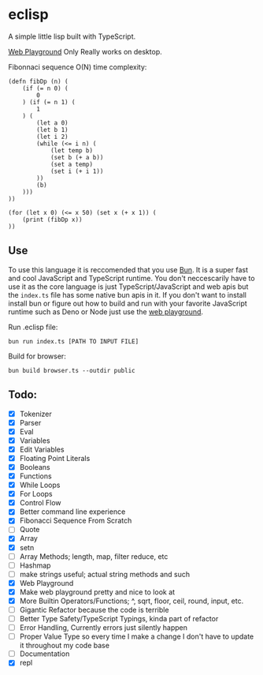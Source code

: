 # eclisp

A simple little lisp built with TypeScript.

[Web Playground](https://eclisp.vercel.app) Only Really works on desktop.

Fibonnaci sequence O(N) time complexity:

```
(defn fibDp (n) (
    (if (= n 0) (
        0
    ) (if (= n 1) (
        1
    ) (
        (let a 0)
        (let b 1)
        (let i 2)
        (while (<= i n) (
            (let temp b)
            (set b (+ a b))
            (set a temp)
            (set i (+ i 1))
        ))
        (b)
    )))
))

(for (let x 0) (<= x 50) (set x (+ x 1)) (
    (print (fibDp x))
))
```

## Use

To use this language it is reccomended that you use [Bun](https://bun.sh). It is a super fast and cool JavaScript and TypeScript runtime. You don't neccescarily have to use it as the core language is just TypeScript/JavaScript and web apis but the `index.ts` file has some native bun apis in it. If you don't want to install install bun or figure out how to build and run with your favorite JavaScript runtime such as Deno or Node just use the [web playground](https://eclisp.vercel.app).

Run .eclisp file:

```
bun run index.ts [PATH TO INPUT FILE]
```

Build for browser:

```
bun build browser.ts --outdir public
```

## Todo:

-   [x] Tokenizer
-   [x] Parser
-   [x] Eval
-   [x] Variables
-   [x] Edit Variables
-   [x] Floating Point Literals
-   [x] Booleans
-   [x] Functions
-   [x] While Loops
-   [x] For Loops
-   [x] Control Flow
-   [x] Better command line experience
-   [x] Fibonacci Sequence From Scratch
-   [ ] Quote
-   [x] Array
-   [x] setn
-   [ ] Array Methods; length, map, filter reduce, etc
-   [ ] Hashmap
-   [ ] make strings useful; actual string methods and such
-   [x] Web Playground
-   [x] Make web playground pretty and nice to look at
-   [x] More Builtin Operators/Functions; ^, sqrt, floor, ceil, round, input, etc.
-   [ ] Gigantic Refactor because the code is terrible
-   [ ] Better Type Safety/TypeScript Typings, kinda part of refactor
-   [ ] Error Handling, Currently errors just silently happen
-   [ ] Proper Value Type so every time I make a change I don't have to update it throughout my code base
-   [ ] Documentation
-   [x] repl
